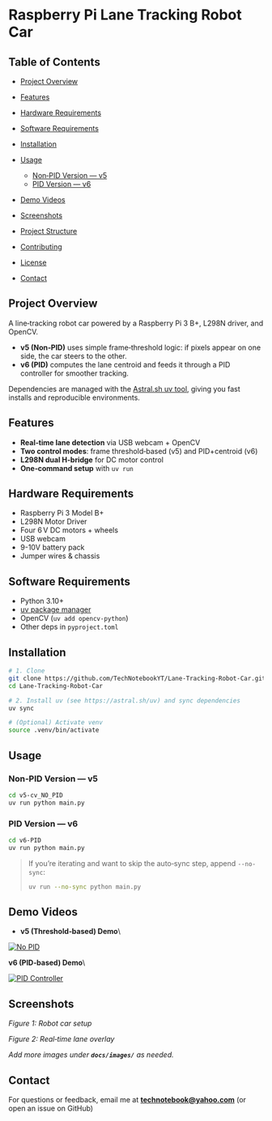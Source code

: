 # Raspberry Pi Lane Tracking Robot Car

## Table of Contents

* [Project Overview](#project-overview)
* [Features](#features)
* [Hardware Requirements](#hardware-requirements)
* [Software Requirements](#software-requirements)
* [Installation](#installation)
* [Usage](#usage)

  * [Non‑PID Version — v5](#non‑pid-version-ndash-v5)
  * [PID Version — v6](#pid-version-ndash-v6)
* [Demo Videos](#demo-videos)
* [Screenshots](#screenshots)
* [Project Structure](#project-structure)
* [Contributing](#contributing)
* [License](#license)
* [Contact](#contact)

## Project Overview

A line‑tracking robot car powered by a Raspberry Pi 3 B+, L298N driver, and OpenCV.

* **v5 (Non‑PID)** uses simple frame‑threshold logic: if pixels appear on one side, the car steers to the other.
* **v6 (PID)** computes the lane centroid and feeds it through a PID controller for smoother tracking.

Dependencies are managed with the [Astral.sh uv tool](https://astral.sh/uv), giving you fast installs and reproducible environments.

## Features

* **Real‑time lane detection** via USB webcam + OpenCV
* **Two control modes**: frame threshold‑based (v5) and PID+centroid (v6)
* **L298N dual H‑bridge** for DC motor control
* **One‑command setup** with `uv run`

## Hardware Requirements

* Raspberry Pi 3 Model B+
* L298N Motor Driver
* Four 6 V DC motors + wheels
* USB webcam
* 9-10V battery pack
* Jumper wires & chassis

## Software Requirements

* Python 3.10+
* [uv package manager](https://astral.sh/uv)
* OpenCV (`uv add opencv-python`)
* Other deps in `pyproject.toml`

## Installation

```bash
# 1. Clone
git clone https://github.com/TechNotebookYT/Lane-Tracking-Robot-Car.git
cd Lane-Tracking-Robot-Car

# 2. Install uv (see https://astral.sh/uv) and sync dependencies
uv sync

# (Optional) Activate venv
source .venv/bin/activate
```

## Usage

### Non‑PID Version — v5

```bash
cd v5-cv_NO_PID
uv run python main.py
```

### PID Version — v6

```bash
cd v6-PID
uv run python main.py
```

> If you’re iterating and want to skip the auto‑sync step, append `--no-sync`:
>
> ```bash
> uv run --no-sync python main.py
> ```

## Demo Videos

* **v5 (Threshold‑based) Demo**\\

[![No PID](https://img.youtube.com/vi/7RflPm-o-J4/0.jpg)](https://www.youtube.com/watch?v=7RflPm-o-J4)

**v6 (PID‑based) Demo**\\

[![PID Controller](https://img.youtube.com/vi/XqOyrmPmw9Y/0.jpg)](https://www.youtube.com/watch?v=XqOyrmPmw9Y)

## Screenshots


*Figure 1: Robot car setup*


*Figure 2: Real‑time lane overlay*

*Add more images under **`docs/images/`** as needed.*

## Contact

For questions or feedback, email me at [**technotebook@yahoo.com**](mailto:technotebook@yahoo.com)
(or open an issue on GitHub)
